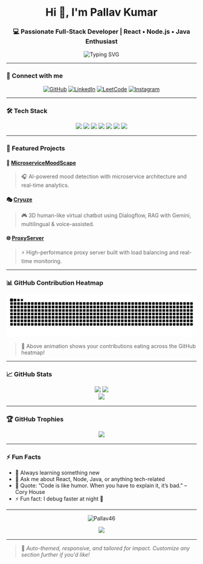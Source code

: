 <!-- GitHub Profile README for Pallav Kumar -->

<h1 align="center">Hi 👋, I'm Pallav Kumar</h1>
<h3 align="center">💻 Passionate Full-Stack Developer | React • Node.js • Java Enthusiast</h3>

<p align="center">
  <img src="https://readme-typing-svg.demolab.com/?lines=Full-Stack%20Developer;MERN%20%7C%20Java%20%7C%20GoLang%20Lover;Always%20learning%20new%20techs...&center=true&width=500&height=30&pause=1000" alt="Typing SVG" />
</p>

---

### 🔗 Connect with me

<p align="center">
  <a href="https://github.com/Pallav46" target="_blank"><img alt="GitHub" src="https://img.shields.io/badge/GitHub-000?style=for-the-badge&logo=github&logoColor=white"></a>
  <a href="https://www.linkedin.com/in/pallav-kumar-990435258/" target="_blank"><img alt="LinkedIn" src="https://img.shields.io/badge/LinkedIn-blue?style=for-the-badge&logo=linkedin&logoColor=white"></a>
  <a href="https://leetcode.com/u/pallavkumar6200" target="_blank"><img alt="LeetCode" src="https://img.shields.io/badge/LeetCode-FFA116?style=for-the-badge&logo=leetcode&logoColor=white"></a>
  <a href="https://www.instagram.com/diwanpallav/" target="_blank"><img alt="Instagram" src="https://img.shields.io/badge/Instagram-E4405F?style=for-the-badge&logo=instagram&logoColor=white"></a>
</p>

---

### 🛠️ Tech Stack

<p align="center">
  <img src="https://img.shields.io/badge/React-20232A?style=for-the-badge&logo=react&logoColor=61DAFB"/>
  <img src="https://img.shields.io/badge/Node.js-339933?style=for-the-badge&logo=nodedotjs&logoColor=white"/>
  <img src="https://img.shields.io/badge/Express.js-000000?style=for-the-badge&logo=express&logoColor=white"/>
  <img src="https://img.shields.io/badge/MongoDB-4EA94B?style=for-the-badge&logo=mongodb&logoColor=white"/>
  <img src="https://img.shields.io/badge/Java-ED8B00?style=for-the-badge&logo=openjdk&logoColor=white"/>
  <img src="https://img.shields.io/badge/Golang-00ADD8?style=for-the-badge&logo=go&logoColor=white"/>
  <img src="https://img.shields.io/badge/Git-F05032?style=for-the-badge&logo=git&logoColor=white"/>
</p>

---

### 🚀 Featured Projects

#### 🧠 [MicroserviceMoodScape](https://github.com/Pallav46/MicroserviceMoodScape)
> 🎧 AI-powered mood detection with microservice architecture and real-time analytics.

#### 🎭 [Cryuze](https://github.com/Pallav46/Cryuze)
> 🎮 3D human-like virtual chatbot using Dialogflow, RAG with Gemini, multilingual & voice-assisted.

#### 🌐 [ProxyServer](https://github.com/Pallav46/ProxyServer)
> ⚡ High-performance proxy server built with load balancing and real-time monitoring.

---

### 📊 GitHub Contribution Heatmap

<p align="center">
  <img src="https://github.com/Pallav46/Pallav46/raw/output/github-contribution-grid-snake.svg" alt="snake animation" />
</p>

> 🐍 Above animation shows your contributions eating across the GitHub heatmap!

---

### 📈 GitHub Stats

<div align="center">
  <img src="https://github-readme-stats.vercel.app/api?username=Pallav46&show_icons=true&theme=default&hide_border=true" width="48%"/>
  <img src="https://github-readme-streak-stats.herokuapp.com/?user=Pallav46&theme=default&hide_border=true" width="48%"/>
  <br />
  <img src="https://github-readme-stats.vercel.app/api/top-langs/?username=Pallav46&layout=compact&theme=default&hide_border=true" width="48%"/>
</div>

---

### 🏆 GitHub Trophies

<p align="center">
  <img src="https://github-profile-trophy.vercel.app/?username=Pallav46&theme=gruvbox&row=1&column=7&margin-w=5&no-frame=true"/>
</p>

---

### ⚡ Fun Facts

- 🧠 Always learning something new
- 💬 Ask me about React, Node, Java, or anything tech-related
- 🌟 Quote: “Code is like humor. When you have to explain it, it’s bad.” – Cory House
- ⚡ Fun fact: I debug faster at night 🌙

---

<p align="center">
  <img src="https://komarev.com/ghpvc/?username=Pallav46&label=Profile%20views&color=0e75b6&style=flat" alt="Pallav46" />
</p>

<p align="center">
  <img src="https://media.giphy.com/media/qgQUggAC3Pfv687qPC/giphy.gif" width="300" />
</p>

---

> 🌈 *Auto-themed, responsive, and tailored for impact. Customize any section further if you'd like!*
